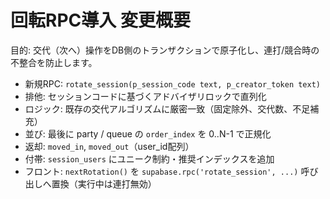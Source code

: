 # 回転RPC導入 変更概要

目的: 交代（次へ）操作をDB側のトランザクションで原子化し、連打/競合時の不整合を防止します。

- 新規RPC: `rotate_session(p_session_code text, p_creator_token text)`
- 排他: セッションコードに基づくアドバイザリロックで直列化
- ロジック: 既存の交代アルゴリズムに厳密一致（固定除外、交代数、不足補充）
- 並び: 最後に party / queue の `order_index` を 0..N-1 で正規化
- 返却: `moved_in`, `moved_out`（user_id配列）
- 付帯: `session_users` にユニーク制約・推奨インデックスを追加
- フロント: `nextRotation()` を `supabase.rpc('rotate_session', ...)` 呼び出しへ置換（実行中は連打無効）

